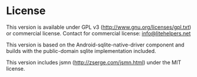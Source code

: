 # License

This version is available under GPL v3 (http://www.gnu.org/licenses/gpl.txt) or commercial license. Contact for commercial license: info@litehelpers.net

This version is based on the Android-sqlite-native-driver component and builds with the public-domain sqlite implementation included.

This version includes jsmn (http://zserge.com/jsmn.html) under the MIT license.
